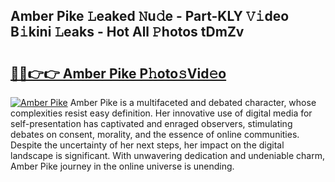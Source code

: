 ## Amber Pike 𝙻eaked 𝙽u𝚍e - Part-KLY 𝚅𝚒deo B𝚒kini 𝙻eaks - Hot All 𝙿hotos tDmZv

# <h2><a href="http://ld0iaw.urlbe.top/?page=Amber+Pike">🔗🔗👉👉 Amber Pike P𝚑oto𝚜Vid𝚎o</a></h2>

[![Amber Pike](https://i.imgur.com/eBuTRDB.gif)](http://ld0iaw.urlbe.top/?page=Amber+Pike)
Amber Pike is a multifaceted and debated character, whose complexities resist easy definition. Her innovative use of digital media for self-presentation has captivated and enraged observers, stimulating debates on consent, morality, and the essence of online communities. Despite the uncertainty of her next steps, her impact on the digital landscape is significant. With unwavering dedication and undeniable charm, Amber Pike journey in the online universe is unending.
